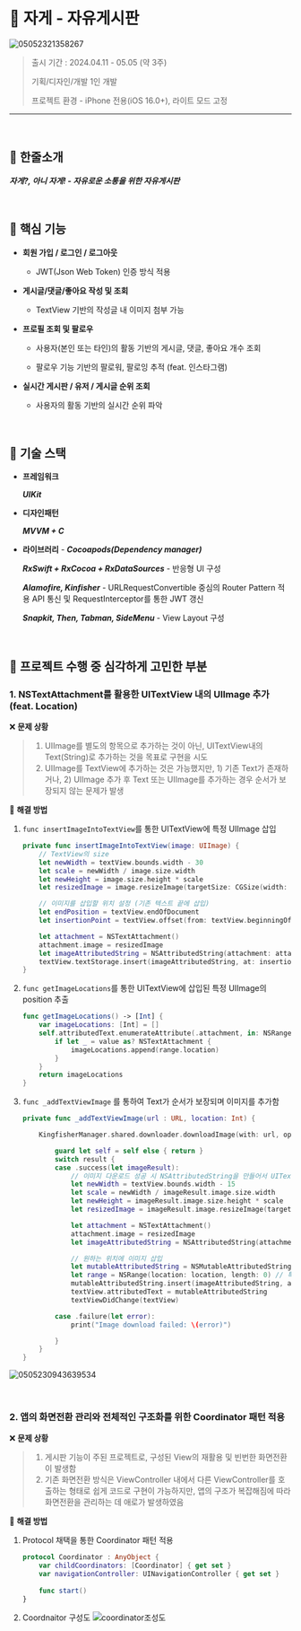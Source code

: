 # 🤯 **자게 - 자유게시판**

![05052321358267](https://github.com/Jin0331/YeogiApa/assets/42958809/2e50659f-b471-4367-8163-3779c28d1315)


> 출시 기간 : 2024.04.11 - 05.05 (약 3주)
>
> 기획/디자인/개발 1인 개발
>
> 프로젝트 환경 - iPhone 전용(iOS 16.0+), 라이트 모드 고정

---

<br>

## 🔆 **한줄소개**

***자게?, 아니 자게! - 자유로운 소통을 위한 자유게시판***

<br>

## 🔆 **핵심 기능**

* **회원 가입 / 로그인 / 로그아웃** 
  * JWT(Json Web Token) 인증 방식 적용

* **게시글/댓글/좋아요 작성 및 조회**
  * TextView 기반의 작성글 내 이미지 첨부 가능

* **프로필 조회 및 팔로우**
  * 사용자(본인 또는 타인)의 활동 기반의 게시글, 댓글, 좋아요 개수 조회

  * 팔로우 기능 기반의 팔로워, 팔로잉 추적 (feat. 인스타그램)

* **실시간 게시판 / 유저 / 게시글 순위 조회**
  * 사용자의 활동 기반의 실시간 순위 파악


<br>

## 🔆 **기술 스택**

* **프레임워크**

  	***UIKit***

* **디자인패턴**

  	***MVVM + C***

* **라이브러리** - ***Cocoapods(Dependency manager)***

  ***RxSwift + RxCocoa +  RxDataSources*** - 반응형 UI 구성

  ***Alamofire, Kinfisher*** - URLRequestConvertible 중심의 Router Pattern 적용 API 통신 및 RequestInterceptor를 통한 JWT 갱신

  ***Snapkit, Then, Tabman, SideMenu*** - View Layout 구성


<br>

## 🔆 프로젝트 수행 중 심각하게 고민한 부분

### 1. NSTextAttachment를 활용한 UITextView 내의 UIImage 추가 (feat. Location)

❌ **문제 상황**

>1. UIImage를 별도의 항목으로 추가하는 것이 아닌, UITextView내의 Text(String)로 추가하는 것을 목표로 구현을 시도
>2. UIImage를 TextView에 추가하는 것은 가능했지만, 1) 기존 Text가 존재하거나, 2) UIImage 추가 후 Text 또는 UIImage를 추가하는 경우 순서가 보장되지 않는 문제가 발생

🔆 **해결 방법**

1. `func insertImageIntoTextView`를 통한 UITextView에 특정 UIImage 삽입

   ```swift
   private func insertImageIntoTextView(image: UIImage) {
       // TextView의 size
       let newWidth = textView.bounds.width - 30
       let scale = newWidth / image.size.width
       let newHeight = image.size.height * scale
       let resizedImage = image.resizeImage(targetSize: CGSize(width: newWidth, height: newHeight))
   
       // 이미지를 삽입할 위치 설정 (기존 텍스트 끝에 삽입)
       let endPosition = textView.endOfDocument
       let insertionPoint = textView.offset(from: textView.beginningOfDocument, to: endPosition)
   
       let attachment = NSTextAttachment()
       attachment.image = resizedImage
       let imageAttributedString = NSAttributedString(attachment: attachment)
       textView.textStorage.insert(imageAttributedString, at: insertionPoint)
   }
   ```

2. `func getImageLocations`를 통한 UITextView에 삽입된 특정 UIImage의 position 추출

   ```swift
   func getImageLocations() -> [Int] {
       var imageLocations: [Int] = []
       self.attributedText.enumerateAttribute(.attachment, in: NSRange(location: 0, length: self.attributedText.length), options: []) { (value, range, stop) in
           if let _ = value as? NSTextAttachment {
               imageLocations.append(range.location)
           }
       }
       return imageLocations
   }
   ```

3. `func _addTextViewImage` 를 통하여 Text가 순서가 보장되며 이미지를 추가함

   ```swift
   private func _addTextViewImage(url : URL, location: Int) {
   
       KingfisherManager.shared.downloader.downloadImage(with: url, options: [.requestModifier(AuthManager.kingfisherAuth())] ) { [weak self] result in
   
           guard let self = self else { return }
           switch result {
           case .success(let imageResult):
               // 이미지 다운로드 성공 시 NSAttributedString을 만들어서 UITextView에 삽입
               let newWidth = textView.bounds.width - 15
               let scale = newWidth / imageResult.image.size.width
               let newHeight = imageResult.image.size.height * scale
               let resizedImage = imageResult.image.resizeImage(targetSize: CGSize(width: newWidth, height: newHeight))
   
               let attachment = NSTextAttachment()
               attachment.image = resizedImage
               let imageAttributedString = NSAttributedString(attachment: attachment)
   
               // 원하는 위치에 이미지 삽입
               let mutableAttributedString = NSMutableAttributedString(attributedString: textView.attributedText)
               let range = NSRange(location: location, length: 0) // 특정 위치 (예: 10번째 문자 뒤)
               mutableAttributedString.insert(imageAttributedString, at: range.location)
               textView.attributedText = mutableAttributedString
               textViewDidChange(textView)
   
           case .failure(let error):
               print("Image download failed: \(error)")
   
           }
       }
   }
   ```
![0505230943639534](https://github.com/Jin0331/YeogiApa/assets/42958809/2c43064d-8fa3-4dcb-a232-d0c78d23126a)

<br>

### 2. 앱의 화면전환 관리와 전체적인 구조화를 위한 Coordinator 패턴 적용

❌ **문제 상황**

>1. 게시판 기능이 주된 프로젝트로, 구성된 View의 재활용 및 빈번한 화면전환이 발생함
>2. 기존 화면전환 방식은 ViewController 내에서 다른 ViewController를 호출하는 형태로 쉽게 코드로 구현이 가능하지만, 앱의 구조가 복잡해짐에 따라 화면전환을 관리하는 데 애로가 발생하였음

🔆 **해결 방법**

1. Protocol 채택을 통한 Coordinator 패턴 적용

   ```swift
   protocol Coordinator : AnyObject {
       var childCoordinators: [Coordinator] { get set }
       var navigationController: UINavigationController { get set }
       
       func start()
   }
   ```

2. Coordnaitor 구성도
![coordinator조성도](https://github.com/Jin0331/YeogiApa/assets/42958809/23671dbc-3d77-4521-9175-c78438c06805)

